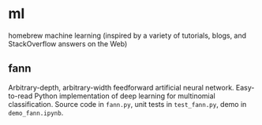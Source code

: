 # ml
homebrew machine learning (inspired by a variety of tutorials, blogs, and StackOverflow answers on the Web)

## fann
Arbitrary-depth, arbitrary-width feedforward artificial neural network.
Easy-to-read Python implementation of deep learning for multinomial classification.
Source code in `fann.py`, unit tests in `test_fann.py`, demo in `demo_fann.ipynb`.
